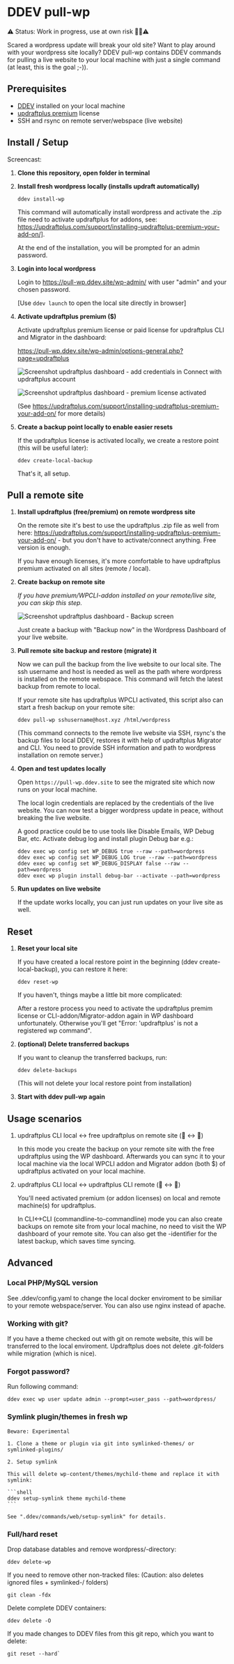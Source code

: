 # DDEV pull-wp

⚠️ Status: Work in progress, use at own risk 👷‍♀️⚠️

Scared a wordpress update will break your old site? Want to play around with your wordpress site locally? DDEV pull-wp contains DDEV commands for pulling a live website to your local machine with just a single command (at least, this is the goal ;-)). 


## Prerequisites

- [DDEV](https://www.ddev.com/ddev-local/) installed on your local machine
- [updraftplus premium](https://updraftplus.com/shop/updraftplus-premium/) license
- SSH and rsync on remote server/webspace (live website)

## Install / Setup

Screencast:



1. **Clone this repository, open folder in terminal**

2. **Install fresh wordpress locally (installs updraft automatically)**

    ```shell
    ddev install-wp
    ```

    This command will automatically install wordpress and activate the .zip file need to activate updraftplus for addons, see: https://updraftplus.com/support/installing-updraftplus-premium-your-add-on/]. 
      
    At the end of the installation, you will be prompted for an admin password.

3. **Login into local wordpress**

    Login to https://pull-wp.ddev.site/wp-admin/ with user "admin" and your chosen password.
    
    [Use `ddev launch` to open the local site directly in browser]

4. **Activate updraftplus premium  ($)** 

    Activate updraftplus premium license or paid license for updraftplus CLI and Migrator in the dashboard:

    https://pull-wp.ddev.site/wp-admin/options-general.php?page=updraftplus
    
    ![Screenshot updraftplus dashboard - add credentials in Connect with updraftplus account](screenshot_updraftplus_connect.png)

    ![Screenshot updraftplus dashboard - premium license activated](screenshot_updraftplus_premium_activated.png)
    
    (See https://updraftplus.com/support/installing-updraftplus-premium-your-add-on/ for more details)
    
5. **Create a backup point locally to enable easier resets**

    If the updraftplus license is activated locally, we create a restore point (this will be useful later):

    ```shell
    ddev create-local-backup
    ```
    
    That's it, all setup. 

## Pull a remote site

1. **Install updraftplus (free/premium) on remote wordpress site**

    On the remote site it's best to use the updraftplus .zip file as well from here: https://updraftplus.com/support/installing-updraftplus-premium-your-add-on/ - but you don't have to activate/connect anything. Free version is enough. 
    
    If you have enough licenses, it's more comfortable to have updraftplus premium activated on all sites (remote / local).

2. **Create backup on remote site**

    *If you have premium/WPCLI-addon installed on your remote/live site, you can skip this step.*

    ![Screenshot updraftplus dashboard - Backup screen](screenshot_updraftplus_backup_now.png)
  
    Just create a backup with "Backup now" in the Wordpress Dashboard of your live website.

3. **Pull remote site backup and restore (migrate) it**

    Now we can pull the backup from the live website to our local site. The ssh username and host is needed as well as the path where wordpress is installed on the remote webspace. This command will fetch the latest backup from remote to local.
      
    If your remote site has updraftplus WPCLI activated, this script also can start a fresh backup on your remote site:
    
    ```shell
    ddev pull-wp sshusername@host.xyz /html/wordpress
    ```
    
    (This command connects to the remote live website via SSH, rsync's the backup files to local DDEV, restores it with help of updraftplus Migrator and CLI. You need to provide SSH information and path to wordpress installation on remote server.)

4. **Open and test updates locally**

    Open `https://pull-wp.ddev.site` to see the migrated site which now runs on your local machine.
    
    The local login credentials are replaced by the credentials of the live website. You can now test a bigger wordpress update in peace, without breaking the live website.
     
    A good practice could be to use tools like Disable Emails, WP Debug Bar, etc. Activate debug log and install plugin Debug bar e.g.:
    
    ```shell
    ddev exec wp config set WP_DEBUG true --raw --path=wordpress
    ddev exec wp config set WP_DEBUG_LOG true --raw --path=wordpress
    ddev exec wp config set WP_DEBUG_DISPLAY false --raw --path=wordpress
    ddev exec wp plugin install debug-bar --activate --path=wordpress
    ```

5. **Run updates on live website**

    If the update works locally, you can just run updates on your live site as well. 

## Reset

1. **Reset your local site**

    If you have created a local restore point in the beginning (ddev create-local-backup), you can restore it here:

    ```shell
    ddev reset-wp
    ```
    If you haven't, things maybe a little bit more complicated:
    
    After a restore process you need to activate the updraftplus premim license or CLI-addon/Migrator-addon again in WP dashboard unfortunately. Otherwise you'll get "Error: 'updraftplus' is not a registered wp command". 

2. **(optional) Delete transferred backups**

    If you want to cleanup the transferred backups, run:

    ```shell
    ddev delete-backups
    ```
    
    (This will not delete your local restore point from installation)
    
3. **Start with ddev pull-wp again**

## Usage scenarios

1. updraftplus CLI local <-> free updraftplus on remote site (🤖 <-> 📁)

    In this mode you create the backup on your remote site with the free updraftplus using the WP dashboard. Afterwards you can sync it to your local machine via the local WPCLI addon and Migrator addon (both $) of updraftplus activated on your local machine.

2. updraftplus CLI local <-> updraftplus CLI remote (🤖 <-> 🤖)
    
    You'll need activated premium (or addon licenses) on local and remote machine(s) for updraftplus. 
    
    In CLI<->CLI (commandline-to-commandline) mode you can also create backups on remote site from your local machine, no need to visit the WP dashboard of your remote site. You can also get the <nonce>-identifier for the latest backup, which saves time syncing. 
  
## Advanced

### Local PHP/MySQL version

See .ddev/config.yaml to change the local docker enviroment to be similiar to your remote webspace/server. You can also use nginx instead of apache.

### Working with git?

If you have a theme checked out with git on remote website, this will be transferred to the local enviroment. Updraftplus does not delete .git-folders while migration (which is nice).

### Forgot password?

Run following command:

```shell
ddev exec wp user update admin --prompt=user_pass --path=wordpress/
```

### Symlink plugin/themes in fresh wp

    Beware: Experimental

    1. Clone a theme or plugin via git into symlinked-themes/ or symlinked-plugins/

    2. Setup symlink

    This will delete wp-content/themes/mychild-theme and replace it with symlink:

    ```shell
    ddev setup-symlink theme mychild-theme
    ```

    See ".ddev/commands/web/setup-symlink" for details.

### Full/hard reset
  
Drop database datables and remove wordpress/-directory:

```shell
ddev delete-wp
```
If you need to remove other non-tracked files:
(Caution: also deletes ignored files + symlinked-/ folders)

```shell
git clean -fdx
```
Delete complete DDEV containers:

```shell
ddev delete -O
```

If you made changes to DDEV files from this git repo, which you want to delete: 

```
git reset --hard`
```
